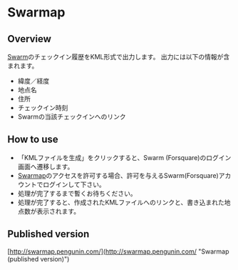 # Swarmap

## Overview
[Swarm](https://www.swarmapp.com/ "Swarm")のチェックイン履歴をKML形式で出力します。
出力には以下の情報が含まれます。

+ 緯度／経度
+ 地点名
+ 住所
+ チェックイン時刻
+ Swarmの当該チェックインへのリンク

## How to use

+ 「KMLファイルを生成」をクリックすると、Swarm (Forsquare)のログイン画面へ遷移します。
+ [Swarmap](https://github.com/Kazutoshiyoc/Swarmap "Swarmap")のアクセスを許可する場合、許可を与えるSwarm(Forsquare)アカウントでログインして下さい。
+ 処理が完了するまで暫くお待ちください。
+ 処理が完了すると、作成されたKMLファイルへのリンクと、書き込まれた地点数が表示されます。

## Published version
[http://swarmap.pengunin.com/](http://swarmap.pengunin.com/ "Swarmap (published version)")
